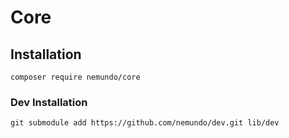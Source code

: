 # Core


## Installation 
```
composer require nemundo/core
```

### Dev Installation
```
git submodule add https://github.com/nemundo/dev.git lib/dev
```
